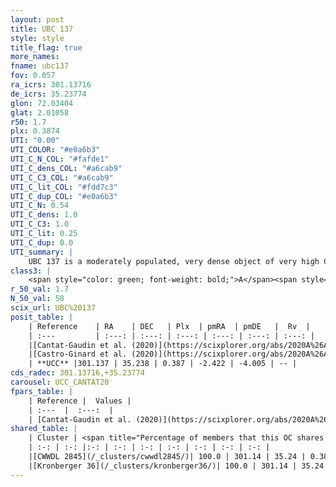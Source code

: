 ```yaml
---
layout: post
title: UBC 137
style: style
title_flag: true
more_names: 
fname: ubc137
fov: 0.057
ra_icrs: 301.13716
de_icrs: 35.23774
glon: 72.03404
glat: 2.01058
r50: 1.7
plx: 0.3874
UTI: "0.00"
UTI_COLOR: "#e0a6b3"
UTI_C_N_COL: "#fafde1"
UTI_C_dens_COL: "#a6cab9"
UTI_C_C3_COL: "#a6cab9"
UTI_C_lit_COL: "#fdd7c3"
UTI_C_dup_COL: "#e0a6b3"
UTI_C_N: 0.54
UTI_C_dens: 1.0
UTI_C_C3: 1.0
UTI_C_lit: 0.25
UTI_C_dup: 0.0
UTI_summary: |
    UBC 137 is a moderately populated, very dense object of very high C3 quality. It is poorly studied in the literature.<br><br><span style="color: #99180f; font-weight: bold;">Warning: </span>This is very likely a duplicate object, which shares a large percentage of members with at least one previously reported entry.
class3: |
    <span style="color: green; font-weight: bold;">A</span><span style="color: green; font-weight: bold;">A</span>
r_50_val: 1.7
N_50_val: 58
scix_url: UBC%20137
posit_table: |
    | Reference    | RA    | DEC   | Plx  | pmRA  | pmDE   |  Rv  |
    | :---         | :---: | :---: | :---: | :---: | :---: | :---: |
    |[Cantat-Gaudin et al. (2020)](https://scixplorer.org/abs/2020A%26A...640A...1C) | 301.131 | 35.237 | 0.389 | -2.427 | -4.014 | -- |
    |[Castro-Ginard et al. (2020)](https://scixplorer.org/abs/2020A%26A...635A..45C) | 301.126 | 35.225 | 0.388 | -2.432 | -4.012 | -- |
    | **UCC** |301.137 | 35.238 | 0.387 | -2.422 | -4.005 | -- | 
cds_radec: 301.13716,+35.23774
carousel: UCC_CANTAT20
fpars_table: |
    | Reference |  Values |
    | :---  |  :---:  |
    | [Cantat-Gaudin et al. (2020)](https://scixplorer.org/abs/2020A%26A...640A...1C) | `AVNN=1.55, DMNN=11.94, AgeNN=8.46` |
shared_table: |
    | Cluster | <span title="Percentage of members that this OC shares with the ones listed">%</span>   | RA   | DEC   | Plx   | pmRA  | pmDE  | Rv | UTI |
    | :-: | :-: |:-: | :-: | :-: | :-: | :-: | :-: | :-: |
    |[CWWDL 2845](/_clusters/cwwdl2845/)| 100.0 | 301.14 | 35.24 | 0.38 | -2.41 | -4.01 | -- |0.02 |
    |[Kronberger 36](/_clusters/kronberger36/)| 100.0 | 301.14 | 35.24 | 0.38 | -2.42 | -4.0 | 7.25 |0.67 |
---
```

